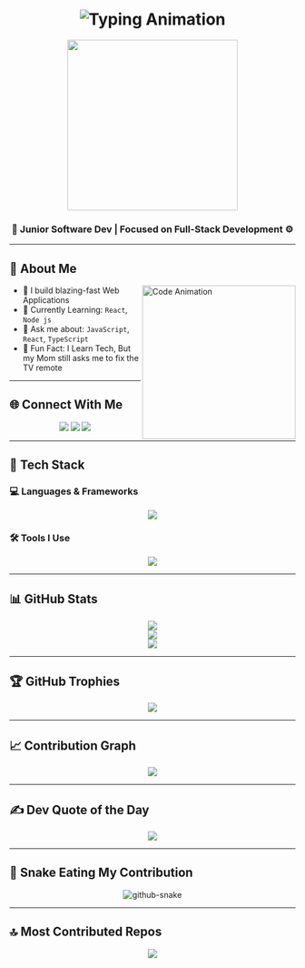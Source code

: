 <h1 align="center">
  <img src="https://readme-typing-svg.herokuapp.com?font=Fira+Code&size=25&pause=1000&center=true&vCenter=true&width=550&lines=Hi+I'm+Ajithkumar+(Ak)!;Junior+Software+Developer;Building+Cool+Things+🚀" alt="Typing Animation" />
</h1>

<p align="center">
  <!-- Replace this image URL if it expires -->
  <img src="https://i.pinimg.com/originals/78/da/42/78da42c5b6907b2ead1eedde2f1aaf75.gif" width="300" />
</p>

<h3 align="center">
  <strong>🚀 Junior Software Dev <span style="color:#00bcd4;"></span> | Focused on Full-Stack Development ⚙️</strong>
</h3>

---

## 🧠 About Me

<img align="right" src="https://mir-s3-cdn-cf.behance.net/project_modules/source/06f21a161921919.63cd7887d0a70.gif" width="270" alt="Code Animation" />

- 🔭 I build blazing-fast Web Applications
- 🧪 Currently Learning: `React`, `Node js`
- 💬 Ask me about: `JavaScript`, `React`,  `TypeScript`
- 🧠 Fun Fact: I Learn Tech, But my Mom still asks me to fix the TV remote

---

## 🌐 Connect With Me

<p align="center">
  <a href="https://instagram.com/itsajith00" target="_blank"><img src="https://skillicons.dev/icons?i=instagram" /></a>
  <a href="https://linkedin.com/in/ajithkumar-be/" target="_blank"><img src="https://skillicons.dev/icons?i=linkedin" /></a>
  <a href="mailto:itsajith005@gmail.com"><img src="https://skillicons.dev/icons?i=gmail" /></a>
</p>

---

## 🧰 Tech Stack

### 💻 Languages & Frameworks
<p align="center">
  <img src="https://skillicons.dev/icons?i=html,css,js,ts,react,python" />
</p>


### 🛠️ Tools I Use
<p align="center">
  <img src="https://skillicons.dev/icons?i=git,github,vscode" />
</p>


---

## 📊 GitHub Stats

<p align="center">
  <img src="https://github-readme-stats.vercel.app/api?username=ajithkumar-ravi&theme=github_dark&hide_border=false&include_all_commits=true&count_private=true" />
  <br/>
  <img src="https://streak-stats.demolab.com?user=ajithkumar-ravi&theme=github-dark&hide_border=false" />
  <br/>
  <img src="https://github-readme-stats.vercel.app/api/top-langs/?username=ajithkumar-ravi&theme=github_dark&hide_border=false&layout=compact" />
</p>

---

## 🏆 GitHub Trophies

<p align="center">
  <img src="https://github-profile-trophy.vercel.app/?username=ajithkumar-ravi&theme=algolia&no-frame=false&no-bg=true&margin-w=15" />
</p>

---

## 📈 Contribution Graph

<p align="center">
  <img src="https://github-readme-activity-graph.vercel.app/graph?username=ajithkumar-ravi&theme=react-dark&bg_color=1d1d1d&color=00bcd4&line=00f5a0&point=f5a623&area=true&hide_border=true" />
</p>

---

## ✍️ Dev Quote of the Day

<p align="center">
  <img src="https://quotes-github-readme.vercel.app/api?type=horizontal&theme=dark" />
</p>

---

## 🐍 Snake Eating My Contribution

<p align="center">
  <picture>
    <source media="(prefers-color-scheme: dark)" srcset="https://raw.githubusercontent.com/tobiasmeyhoefer/tobiasmeyhoefer/output/github-snake-dark.svg" />
    <source media="(prefers-color-scheme: light)" srcset="https://raw.githubusercontent.com/tobiasmeyhoefer/tobiasmeyhoefer/output/github-snake.svg" />
    <img alt="github-snake" src="https://raw.githubusercontent.com/tobiasmeyhoefer/tobiasmeyhoefer/output/github-snake.svg" />
  </picture>
</p>

---

## 🔝 Most Contributed Repos

<p align="center">
  <img src="https://github-contributor-stats.vercel.app/api?username=ajithkumar-ravi&limit=5&theme=dark&combine_all_yearly_contributions=true" />
</p>
